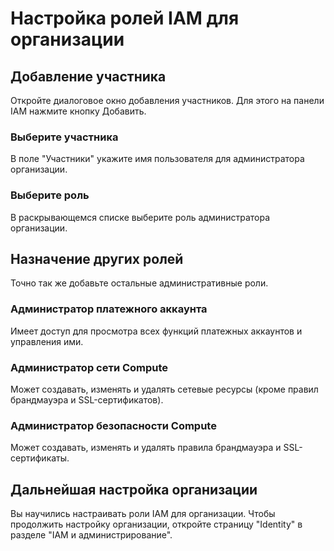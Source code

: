 # Настройка ролей IAM для организации

## Добавление участника

Откройте диалоговое окно добавления участников. Для этого на панели IAM нажмите кнопку <walkthrough-spotlight-pointer spotlightid="iam-add-member">Добавить</walkthrough-spotlight-pointer>.

### Выберите участника

В поле "Участники" укажите имя пользователя для администратора организации.

### Выберите роль

В раскрывающемся списке выберите роль администратора организации.

## Назначение других ролей

Точно так же добавьте остальные административные роли.

### Администратор платежного аккаунта

Имеет доступ для просмотра всех функций платежных аккаунтов и управления ими.

### Администратор сети Compute

Может создавать, изменять и удалять сетевые ресурсы (кроме правил брандмауэра и SSL-сертификатов).

### Администратор безопасности Compute

Может создавать, изменять и удалять правила брандмауэра и SSL-сертификаты.

## Дальнейшая настройка организации

Вы научились настраивать роли IAM для организации. Чтобы продолжить настройку организации, откройте страницу "Identity" в разделе "IAM и администрирование".

<walkthrough-menu-navigation sectionid="IAM_ADMIN_SECTION"></walkthrough-menu-navigation>

